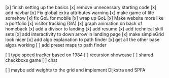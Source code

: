 [x] finish setting up the basics
[x] remove unnecessary starting code
[x] add navbar
[x] Fix global extra attributes warning
[x] make game of life somehow
[x] fix GoL for mobile
[x] wrap up GoL
[x] Make website more like a portfolio
[x] visitor tracking (GA)
[x] graph animation on back of homeback
[x] add a divisor to landing
[x] add resume
[x] add technical skill sets
[x] add interactivity to down arrow in landing page
[x] make simpleGrid look nicer
[x] add algo explanation to path finder
[x] get all the other base algos working
[ ] add preset maps to path finder

[ ] type speed tracker based on 1984
[ ] recursion showcase
[ ] shared checkboxs game
[ ] chat

[ ] maybe add weights to the grid and implement Dijkstra and SPFA
